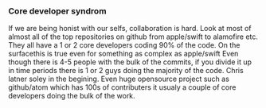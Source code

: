 
### Core developer syndrom 
If we are being honist with our selfs, collaboration is hard. Look at most of almost all of the top repositories on github from apple/swift to alamofire etc. They all have a 1 or 2 core developers coding 90% of the code. On the surfacethis is true even for something as complex as apple/swift Even though there is 4-5 people with the bulk of the commits, if you divide it up in time periods there is 1 or 2 guys doing the majority of the code. Chris latner soley in the begining. Even huge opensource project such as github/atom which has 100s of contributers it usualy a couple of core developers doing the bulk of the work. 


